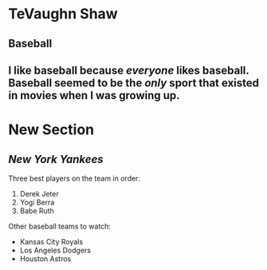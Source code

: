 # TeVaughn Shaw
## Baseball

I like baseball because *everyone* likes baseball.<br>
Baseball seemed to be the *only* sport that existed in movies when I was growing up.
--------
# New Section
## *New York Yankees*

Three best players on the team in order:
1. Derek Jeter
2. Yogi Berra
3. Babe Ruth

Other baseball teams to watch:
* Kansas City Royals
* Los Angeles Dodgers
* Houston Astros
